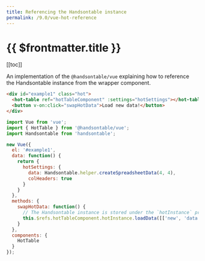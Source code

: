 ```yaml
---
title: Referencing the Handsontable instance
permalink: /9.0/vue-hot-reference
---
```


# {{ $frontmatter.title }}

[[toc]]

An implementation of the `@handsontable/vue` explaining how to reference the Handsontable instance from the wrapper component.

```html
<div id="example1" class="hot">
  <hot-table ref="hotTableComponent" :settings="hotSettings"></hot-table><br/>
  <button v-on:click="swapHotData">Load new data!</button>
</div>
```
```js
import Vue from 'vue';
import { HotTable } from '@handsontable/vue';
import Handsontable from 'handsontable';

new Vue({
  el: '#example1',
  data: function() {
    return {
      hotSettings: {
        data: Handsontable.helper.createSpreadsheetData(4, 4),
        colHeaders: true
      }
    }
  },
  methods: {
    swapHotData: function() {
      // The Handsontable instance is stored under the `hotInstance` property of the wrapper component.
      this.$refs.hotTableComponent.hotInstance.loadData([['new', 'data']]);
    }
  },
  components: {
    HotTable
  }
});
```
